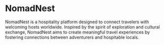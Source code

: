 # NomadNest
NomadNest is a hospitality platform designed to connect travelers with welcoming hosts worldwide. Inspired by the spirit of exploration and cultural exchange, NomadNest aims to create meaningful travel experiences by fostering connections between adventurers and hospitable locals.
